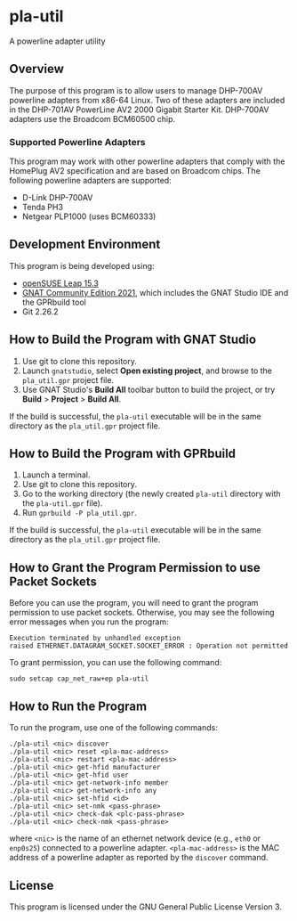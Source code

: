 # pla-util
A powerline adapter utility

## Overview
The purpose of this program is to allow users to manage DHP-700AV powerline adapters from x86-64 Linux.
Two of these adapters are included in the DHP-701AV PowerLine AV2 2000 Gigabit Starter Kit.
DHP-700AV adapters use the Broadcom BCM60500 chip.

### Supported Powerline Adapters
This program may work with other powerline adapters that comply with the HomePlug AV2 specification and are based on Broadcom chips. The following powerline adapters are supported:

* D-Link DHP-700AV
* Tenda PH3
* Netgear PLP1000 (uses BCM60333)

## Development Environment
This program is being developed using:

* [openSUSE Leap 15.3](https://www.opensuse.org/)
* [GNAT Community Edition 2021](https://www.adacore.com/download), which includes the GNAT Studio IDE and the GPRbuild tool
* Git 2.26.2

## How to Build the Program with GNAT Studio
1. Use git to clone this repository.
2. Launch `gnatstudio`, select **Open existing project**, and browse to the `pla_util.gpr` project file.
3. Use GNAT Studio's **Build All** toolbar button to build the project, or try **Build** > **Project** > **Build All**.

If the build is successful, the `pla-util` executable will be in the same directory as the `pla_util.gpr` project file.

## How to Build the Program with GPRbuild
1. Launch a terminal.
2. Use git to clone this repository.
3. Go to the working directory (the newly created `pla-util` directory with the `pla-util.gpr` file).
4. Run `gprbuild -P pla_util.gpr`.

If the build is successful, the `pla-util` executable will be in the same directory as the `pla_util.gpr` project file.

## How to Grant the Program Permission to use Packet Sockets
Before you can use the program, you will need to grant the program
permission to use packet sockets. Otherwise, you may see the
following error messages when you run the program:

```
Execution terminated by unhandled exception
raised ETHERNET.DATAGRAM_SOCKET.SOCKET_ERROR : Operation not permitted
```

To grant permission, you can use the following command:

```
sudo setcap cap_net_raw+ep pla-util
```

## How to Run the Program
To run the program, use one of the following commands:

```
./pla-util <nic> discover
./pla-util <nic> reset <pla-mac-address>
./pla-util <nic> restart <pla-mac-address>
./pla-util <nic> get-hfid manufacturer
./pla-util <nic> get-hfid user
./pla-util <nic> get-network-info member
./pla-util <nic> get-network-info any
./pla-util <nic> set-hfid <id>
./pla-util <nic> set-nmk <pass-phrase>
./pla-util <nic> check-dak <plc-pass-phrase>
./pla-util <nic> check-nmk <pass-phrase>
```

where
`<nic>` is the name of an ethernet network device (e.g., `eth0` or `enp0s25`)
connected to a powerline adapter.
`<pla-mac-address>` is the MAC address of a powerline adapter as reported by the `discover` command.

## License
This program is licensed under the GNU General Public License Version 3.


